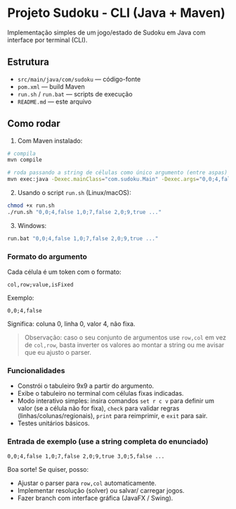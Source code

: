 # Projeto Sudoku - CLI (Java + Maven)

Implementação simples de um jogo/estado de Sudoku em Java com interface por terminal (CLI).

## Estrutura
- `src/main/java/com/sudoku` — código-fonte
- `pom.xml` — build Maven
- `run.sh` / `run.bat` — scripts de execução
- `README.md` — este arquivo

## Como rodar
1. Com Maven instalado:
```bash
# compila
mvn compile

# roda passando a string de células como único argumento (entre aspas)
mvn exec:java -Dexec.mainClass="com.sudoku.Main" -Dexec.args="0,0;4,false 1,0;7,false 2,0;9,true ..."
```

2. Usando o script `run.sh` (Linux/macOS):
```bash
chmod +x run.sh
./run.sh "0,0;4,false 1,0;7,false 2,0;9,true ..."
```

3. Windows:
```cmd
run.bat "0,0;4,false 1,0;7,false 2,0;9,true ..."
```

### Formato do argumento
Cada célula é um token com o formato:
```
col,row;value,isFixed
```
Exemplo:
```
0,0;4,false
```
Significa: coluna 0, linha 0, valor 4, não fixa.

> Observação: caso o seu conjunto de argumentos use `row,col` em vez de `col,row`, basta inverter os valores ao montar a string ou me avisar que eu ajusto o parser.

### Funcionalidades
- Constrói o tabuleiro 9x9 a partir do argumento.
- Exibe o tabuleiro no terminal com células fixas indicadas.
- Modo interativo simples: insira comandos `set r c v` para definir um valor (se a célula não for fixa), `check` para validar regras (linhas/colunas/regionais), `print` para reimprimir, e `exit` para sair.
- Testes unitários básicos.

### Entrada de exemplo (use a string completa do enunciado)
```
0,0;4,false 1,0;7,false 2,0;9,true 3,0;5,false ...
```

Boa sorte! Se quiser, posso:
- Ajustar o parser para `row,col` automaticamente.
- Implementar resolução (solver) ou salvar/ carregar jogos.
- Fazer branch com interface gráfica (JavaFX / Swing).
